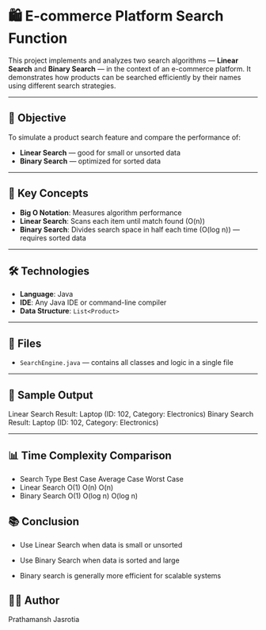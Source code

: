 # 🛍️ E-commerce Platform Search Function 

This project implements and analyzes two search algorithms — **Linear Search** and **Binary Search** — in the context of an e-commerce platform. It demonstrates how products can be searched efficiently by their names using different search strategies.

---

## 📌 Objective

To simulate a product search feature and compare the performance of:
- **Linear Search** — good for small or unsorted data
- **Binary Search** — optimized for sorted data

---

## 🧩 Key Concepts

- **Big O Notation**: Measures algorithm performance
- **Linear Search**: Scans each item until match found (O(n))
- **Binary Search**: Divides search space in half each time (O(log n)) — requires sorted data

---

## 🛠️ Technologies

- **Language**: Java
- **IDE**: Any Java IDE or command-line compiler
- **Data Structure**: `List<Product>`

---

## 📂 Files

- `SearchEngine.java` — contains all classes and logic in a single file

---

## 🧪 Sample Output

Linear Search Result: Laptop (ID: 102, Category: Electronics)
Binary Search Result: Laptop (ID: 102, Category: Electronics)

---

## 📊 Time Complexity Comparison
- Search Type	Best Case	Average Case	Worst Case
- Linear Search	O(1)	O(n)	O(n)
- Binary Search	O(1)	O(log n)	O(log n)

## 📚 Conclusion
- Use Linear Search when data is small or unsorted

- Use Binary Search when data is sorted and large

- Binary search is generally more efficient for scalable systems

## 👨‍💻 Author
Prathamansh Jasrotia
